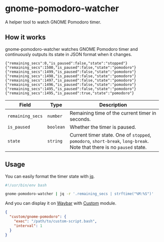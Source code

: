 # gnome-pomodoro-watcher

A helper tool to watch GNOME Pomodoro timer.

## How it works

gnome-pomodoro-watcher watches GNOME Pomodoro timer and continuously outputs
its state in JSON format when it changes.

```
{"remaining_secs":0,"is_paused":false,"state":"stopped"}
{"remaining_secs":1500,"is_paused":false,"state":"pomodoro"}
{"remaining_secs":1499,"is_paused":false,"state":"pomodoro"}
{"remaining_secs":1498,"is_paused":false,"state":"pomodoro"}
{"remaining_secs":1497,"is_paused":false,"state":"pomodoro"}
{"remaining_secs":1496,"is_paused":false,"state":"pomodoro"}
{"remaining_secs":1495,"is_paused":false,"state":"pomodoro"}
{"remaining_secs":1495,"is_paused":true,"state":"pomodoro"}
```

| Field            | Type      | Description                                                                                                           |
| ---------------- | --------- | --------------------------------------------------------------------------------------------------------------------- |
| `remaining_secs` | `number`  | Remaining time of the current timer in seconds.                                                                       |
| `is_paused`      | `boolean` | Whether the timer is paused.                                                                                          |
| `state`          | `string`  | Current timer state. One of `stopped`, `pomodoro`, `short-break`, `long-break`. Note that there is no `paused` state. |

## Usage

You can easily format the timer state with [jq](https://jqlang.github.io/jq/).

```bash
#!/usr/bin/env bash

gnome-pomodoro-watcher | jq -r '.remaining_secs | strftime("%M:%S")'
```

And you can display it on [Waybar](https://github.com/Alexays/Waybar) with [Custom](https://github.com/Alexays/Waybar/wiki/Module:-Custom) module.

```json
{
  "custom/gnome-pomodoro": {
    "exec": "/path/to/custom-script.bash",
    "interval": 1
  }
}
```
